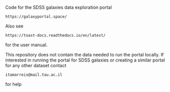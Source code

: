 Code for the SDSS galaxies data exploration portal
```
https://galaxyportal.space/
```

Also see
```
https://toast-docs.readthedocs.io/en/latest/
```
for the user manual.

This repository does not contain the data needed to run the portal locally. 
If interested in running the portal for SDSS galaxies or creating a similar portal for any other dataset contact
```
itamarreis@mail.tau.ac.il
```
for help
